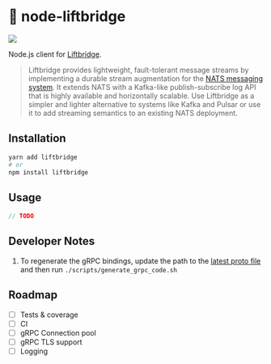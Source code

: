 # 🌉 node-liftbridge

![](liftbridge.svg)

Node.js client for [Liftbridge](https://github.com/liftbridge-io/liftbridge).

> Liftbridge provides lightweight, fault-tolerant message streams by implementing a durable stream augmentation for the [NATS messaging system](https://nats.io/). It extends NATS with a Kafka-like publish-subscribe log API that is highly available and horizontally scalable. Use Liftbridge as a simpler and lighter alternative to systems like Kafka and Pulsar or use it to add streaming semantics to an existing NATS deployment.

## Installation

```bash
yarn add liftbridge
# or
npm install liftbridge
```

## Usage

```typescript
// TODO
```

## Developer Notes

1. To regenerate the gRPC bindings, update the path to the [latest proto file](https://github.com/liftbridge-io/liftbridge-grpc/blob/master/api.proto) and then run `./scripts/generate_grpc_code.sh`

## Roadmap

- [ ] Tests & coverage
- [ ] CI
- [ ] gRPC Connection pool
- [ ] gRPC TLS support
- [ ] Logging
